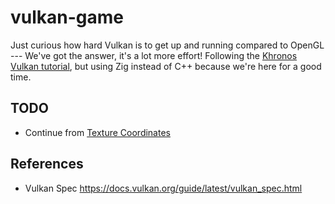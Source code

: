 # vulkan-game
Just curious how hard Vulkan is to get up and running compared to OpenGL --- We've got the answer, it's a lot more effort!
Following the [Khronos Vulkan tutorial](https://docs.vulkan.org/tutorial/latest/00_Introduction.html), but using Zig instead of C++ because we're here for a good time.

## TODO
- Continue from [Texture Coordinates](https://docs.vulkan.org/tutorial/latest/06_Texture_mapping/02_Combined_image_sampler.html#_texture_coordinates)


## References
- Vulkan Spec https://docs.vulkan.org/guide/latest/vulkan_spec.html
